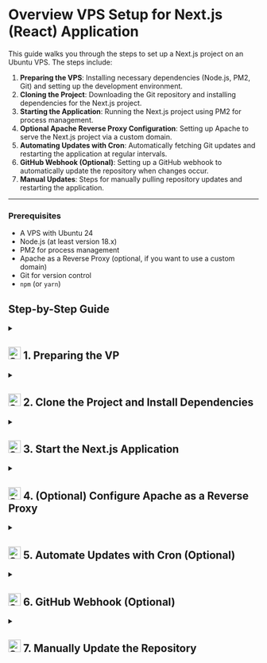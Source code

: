 # Overview VPS Setup for Next.js (React) Application

This guide walks you through the steps to set up a Next.js project on an Ubuntu VPS. The steps include:

1. **Preparing the VPS**: Installing necessary dependencies (Node.js, PM2, Git) and setting up the development environment.
2. **Cloning the Project**: Downloading the Git repository and installing dependencies for the Next.js project.
3. **Starting the Application**: Running the Next.js project using PM2 for process management.
4. **Optional Apache Reverse Proxy Configuration**: Setting up Apache to serve the Next.js project via a custom domain.
5. **Automating Updates with Cron**: Automatically fetching Git updates and restarting the application at regular intervals.
6. **GitHub Webhook (Optional)**: Setting up a GitHub webhook to automatically update the repository when changes occur.
7. **Manual Updates**: Steps for manually pulling repository updates and restarting the application.

---

### Prerequisites

- A VPS with Ubuntu 24
- Node.js (at least version 18.x)
- PM2 for process management
- Apache as a Reverse Proxy (optional, if you want to use a custom domain)
- Git for version control
- `npm` (or `yarn`)


## Step-by-Step Guide
<details>
  <summary><h2><img src="https://raw.githubusercontent.com/Tarikul-Islam-Anik/Animated-Fluent-Emojis/master/Emojis/Smilies/Smiling%20Cat%20with%20Heart-Eyes.png" alt="Smiling Cat with Heart-Eyes" width="25" height="25" /> 1. Preparing the VP</summary>

  - **Update and Install Dependencies:**
  
    ```bash
    sudo apt update && sudo apt upgrade -y
    sudo apt install git curl build-essential
    ```

  - **Install Node.js:**
  
    To install Node.js (the best way is using `nvm`):
  
    ```bash
    curl -fsSL https://deb.nodesource.com/setup_18.x | sudo -E bash -
    sudo apt install -y nodejs
    ```

  - **Install PM2:**
  
    ```bash
    sudo npm install -g pm2
    ```

  - **Install Git:**
  
    ```bash
    sudo apt install git
    ```

</details>



<details>
  <summary><h2><img src="https://raw.githubusercontent.com/Tarikul-Islam-Anik/Animated-Fluent-Emojis/master/Emojis/Smilies/Smiling%20Cat%20with%20Heart-Eyes.png" alt="Smiling Cat with Heart-Eyes" width="25" height="25" />  2. Clone the Project and Install Dependencies</h2></summary>
  
- **Clone the Git Repository:**
  ```bash
  git clone https://github.com/yourusername/yourrepo.git /var/www/NextJS-Portify
  ```

- **Navigate to the project directory:**
  ```bash
  cd /var/www/NextJS-Portify
  ```

- **Install the dependencies:**
  ```bash
  npm install
  ```
</details>

<details>
  <summary><h2><img src="https://raw.githubusercontent.com/Tarikul-Islam-Anik/Animated-Fluent-Emojis/master/Emojis/Smilies/Smiling%20Cat%20with%20Heart-Eyes.png" alt="Smiling Cat with Heart-Eyes" width="25" height="25" /> 3. Start the Next.js Application
</h2></summary>

- **Start with PM2:**
  ```bash
  pm2 start npm --name "nextjs-app" -- run dev
  ```

- **Save PM2 processes (so they restart after a reboot):**
  ```bash
  pm2 save
  ```

</details>

<details>
  <summary><h2><img src="https://raw.githubusercontent.com/Tarikul-Islam-Anik/Animated-Fluent-Emojis/master/Emojis/Smilies/Smiling%20Cat%20with%20Heart-Eyes.png" alt="Smiling Cat with Heart-Eyes" width="25" height="25" /> 4. (Optional) Configure Apache as a Reverse Proxy</h2></summary>

- **Install Apache:**

  ```bash
  sudo apt install apache2
  ```

- **Enable Apache Modules:**

  ```bash
  sudo a2enmod proxy
  sudo a2enmod proxy_http
  sudo a2enmod ssl
  ```

- **Create an Apache site configuration:**

  ```bash
  sudo nano /etc/apache2/sites-available/000-default.conf
  ```

  Example configuration:

  ```apache
  <VirtualHost *:80>
      ServerName www.yourdomain.com
      DocumentRoot /var/www/NextJS-Portify

      ProxyPass / http://localhost:3001/
      ProxyPassReverse / http://localhost:3001/

      RewriteEngine On
      RewriteCond %{SERVER_NAME} =www.yourdomain.com
      RewriteRule ^ https://%{SERVER_NAME}%{REQUEST_URI} [END,NE,R=permanent]
  </VirtualHost>

  <VirtualHost *:443>
      ServerName www.yourdomain.com
      DocumentRoot /var/www/NextJS-Portify

      ProxyPass / http://localhost:3001/
      ProxyPassReverse / http://localhost:3001/

      SSLEngine on
      SSLCertificateFile /path/to/certificate.crt
      SSLCertificateKeyFile /path/to/private.key
  </VirtualHost>
  ```

  ```bash
  sudo nano /etc/apache2/sites-available/000-default-le-ssl.conf
  ```

  Example configuration:

  ```apache
  <IfModule mod_ssl.c>
  <VirtualHost *:443>
    # Replace with your actual domain
    # ServerName and ServerAlias
    ServerName yourdomain.com
    ServerAlias www.yourdomain.com

    # Replace with your Next.js app's directory
    # DocumentRoot
    DocumentRoot /var/www/NextJS-Portify

    # Use the correct paths for your SSL certificate and private key
    # SSL configuration
    SSLEngine on
    SSLCertificateFile /etc/letsencrypt/live/yourdomain.com/fullchain.pem  # Certificate path
    SSLCertificateKeyFile /etc/letsencrypt/live/yourdomain.com/privkey.pem  # Private key path
    Include /etc/letsencrypt/options-ssl-apache.conf  # SSL config from Let's Encrypt

    # Proxy requests to your Next.js app running on port 3001
    # Reverse Proxy
    ProxyPass / http://127.0.0.1:3001/
    ProxyPassReverse / http://127.0.0.1:3001/

    # Logs for errors and access
    # Error and access logs
    ErrorLog ${APACHE_LOG_DIR}/error.log
    CustomLog ${APACHE_LOG_DIR}/access.log combined
</VirtualHost>
</IfModule>
  ```


- **Enable the site and restart Apache:**

  ```bash
  sudo a2ensite yourdomain.com.conf
  sudo systemctl restart apache2
  ```

</details>


<details>
  <summary><h2><img src="https://raw.githubusercontent.com/Tarikul-Islam-Anik/Animated-Fluent-Emojis/master/Emojis/Smilies/Smiling%20Cat%20with%20Heart-Eyes.png" alt="Smiling Cat with Heart-Eyes" width="25" height="25" /> 5. Automate Updates with Cron (Optional)</h2></summary>

To ensure that the Git repository is automatically updated, you can set up a cron job to run `git pull` every 10 minutes:

```bash
crontab -e
```

Add the following line to update every 10 minutes:

```bash
*/10 * * * * cd /var/www/NextJS-Portify && git pull origin main && pm2 restart nextjs-app
```

</details>


<details>
  <summary><h2><img src="https://raw.githubusercontent.com/Tarikul-Islam-Anik/Animated-Fluent-Emojis/master/Emojis/Smilies/Smiling%20Cat%20with%20Heart-Eyes.png" alt="Smiling Cat with Heart-Eyes" width="25" height="25" /> 6. GitHub Webhook (Optional)</h2></summary>


If you'd like to use GitHub webhooks to automatically update the repository, you need to set up an Express server to listen for `POST` requests.

- Create a `webhook-server.js` file with the following content:

  ```javascript
  const express = require('express');
  const exec = require('child_process').exec;

  const app = express();
  app.use(express.json());

  app.post('/deploy', (req, res) => {
      exec('cd /var/www/NextJS-Portify && git pull origin main && pm2 restart nextjs-app', (err, stdout, stderr) => {
          if (err) {
              res.status(500).send('Error: ' + err);
              return;
          }
          res.send('Deploy successful');
      });
  });

  app.listen(8080, () => {
      console.log('Webhook server running on http://localhost:8080');
  });
  ```

- Start the webhook server:

  ```bash
  node webhook-server.js
  ```

- **Allow the port in the firewall (if enabled):**

  ```bash
  sudo ufw allow 8080
  ```

- **Configure the webhook in GitHub:**

  - Add the URL of your webhook server (`http://your-server-ip:8080/deploy`) in the Webhook settings on GitHub.
</details>


<details>
  <summary><h2><img src="https://raw.githubusercontent.com/Tarikul-Islam-Anik/Animated-Fluent-Emojis/master/Emojis/Smilies/Smiling%20Cat%20with%20Heart-Eyes.png" alt="Smiling Cat with Heart-Eyes" width="25" height="25" /> 7. Manually Update the Repository</h2></summary>

If you want to manually update the repository, follow these steps:

1. **Navigate to the project directory:**

   ```bash
   cd /var/www/NextJS-Portify
   ```

2. **Run `git pull` to fetch the latest changes:**

   ```bash
   git pull origin main
   ```

3. **Install dependencies if needed:**

   ```bash
   npm install
   ```

4. **Restart the application:**

   ```bash
   pm2 restart nextjs-app
   ```
</details>
